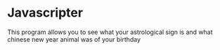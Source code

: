# Javascripter
This program allows you to see what your astrological sign is and what chinese new year animal was of your birthday
